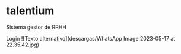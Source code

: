 # talentium
Sistema gestor de RRHH

Login
![Texto alternativo](descargas/WhatsApp Image 2023-05-17 at 22.35.42.jpg)
